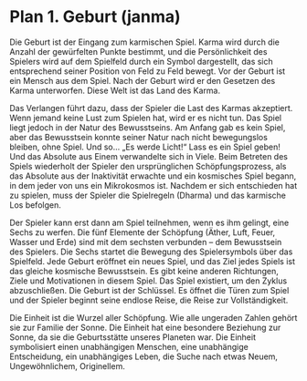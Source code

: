 # Plan 1. Geburt (janma)

Die Geburt ist der Eingang zum karmischen Spiel. Karma wird durch die Anzahl der gewürfelten Punkte bestimmt, und die Persönlichkeit des Spielers wird auf dem Spielfeld durch ein Symbol dargestellt, das sich entsprechend seiner Position von Feld zu Feld bewegt. Vor der Geburt ist ein Mensch aus dem Spiel. Nach der Geburt wird er den Gesetzen des Karma unterworfen. Diese Welt ist das Land des Karma.

Das Verlangen führt dazu, dass der Spieler die Last des Karmas akzeptiert. Wenn jemand keine Lust zum Spielen hat, wird er es nicht tun. Das Spiel liegt jedoch in der Natur des Bewusstseins. Am Anfang gab es kein Spiel, aber das Bewusstsein konnte seiner Natur nach nicht bewegungslos bleiben, ohne Spiel. Und so... „Es werde Licht!“ Lass es ein Spiel geben! Und das Absolute aus Einem verwandelte sich in Viele. Beim Betreten des Spiels wiederholt der Spieler den ursprünglichen Schöpfungsprozess, als das Absolute aus der Inaktivität erwachte und ein kosmisches Spiel begann, in dem jeder von uns ein Mikrokosmos ist. Nachdem er sich entschieden hat zu spielen, muss der Spieler die Spielregeln (Dharma) und das karmische Los befolgen.

Der Spieler kann erst dann am Spiel teilnehmen, wenn es ihm gelingt, eine Sechs zu werfen. Die fünf Elemente der Schöpfung (Äther, Luft, Feuer, Wasser und Erde) sind mit dem sechsten verbunden – dem Bewusstsein des Spielers. Die Sechs startet die Bewegung des Spielersymbols über das Spielfeld. Jede Geburt eröffnet ein neues Spiel, und das Ziel jedes Spiels ist das gleiche kosmische Bewusstsein. Es gibt keine anderen Richtungen, Ziele und Motivationen in diesem Spiel. Das Spiel existiert, um den Zyklus abzuschließen. Die Geburt ist der Schlüssel. Es öffnet die Türen zum Spiel und der Spieler beginnt seine endlose Reise, die Reise zur Vollständigkeit.

Die Einheit ist die Wurzel aller Schöpfung. Wie alle ungeraden Zahlen gehört sie zur Familie der Sonne. Die Einheit hat eine besondere Beziehung zur Sonne, da sie die Geburtsstätte unseres Planeten war. Die Einheit symbolisiert einen unabhängigen Menschen, eine unabhängige Entscheidung, ein unabhängiges Leben, die Suche nach etwas Neuem, Ungewöhnlichem, Originellem.
